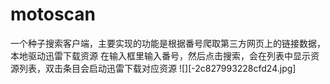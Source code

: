 # motoscan
一个种子搜索客户端，主要实现的功能是根据番号爬取第三方网页上的链接数据，本地驱动迅雷下载资源
在输入框里输入番号，然后点击搜索，会在列表中显示资源列表，双击条目会启动迅雷下载对应资源
![][-2c827993228cfd24.jpg]
